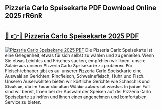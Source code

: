## Pizzeria Carlo Speisekarte PDF Download Online 2025 rR6nR

# <h2><a href="http://gc84l0.nevu.top/?p=Pizzeria+Carlo+Speisekarte">🔗 👉🔴 Pizzeria Carlo Speisekarte 2025 PDF</a></h2>

[![Pizzeria Carlo Speisekarte 2025 PDF](https://i.imgur.com/dBaPXMq.png)](http://gc84l0.nevu.top/?p=Pizzeria+Carlo+Speisekarte)
Die Pizzeria Carlo Speisekarte ist eine Gelegenheit, etwas für sich selbst zu wählen und zu genießen. Wenn Sie etwas Leichtes und Frisches suchen, empfehlen wir Ihnen, unsere Salate aus unserer Pizzeria Carlo Speisekarte zu probieren. Für Fleischliebhaber gibt es auf unserer Pizzeria Carlo Speisekarte eine Auswahl an Gerichten: Rindfleisch, Schweinefleisch, Huhn und Fisch. Unseren Auserwählten bieten wir köstliche Gerichte wie Schaschlik und Steak an, die im Feuer der alten Wälder zubereitet werden. In jedem Fall sind wir bereit, Ihnen bei der Auswahl der Speisen auf der Pizzeria Carlo Speisekarte zu helfen und Ihnen einen angenehmen und komfortablen Service zu bieten.
